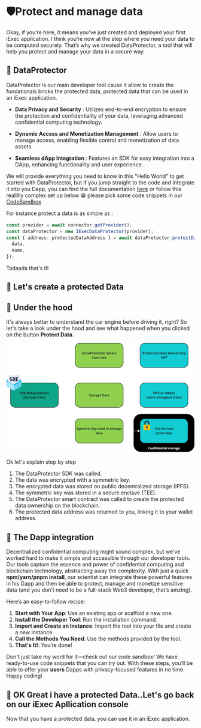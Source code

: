 # 🛡️Protect and manage data

Okay, if you’re here, it means you’ve just created and deployed your first iExec
application. I think you’re now at the step where you need your data to be
computed securely. That’s why we created DataProtector, a tool that will help
you protect and manage your data in a secure way.

## 🧩 DataProtector

DataProtector is our main developer tool cause it allow to create the
fundationals bricks the protected data, protected data that can be used in an
iExec application.

- **Data Privacy and Security** : Utilizes end-to-end encryption to ensure the
  protection and confidentiality of your data, leveraging advanced confidential
  computing technology.

- **Dynamic Access and Monetization Management** : Allow users to manage access,
  enabling flexible control and monetization of data assets.

- **Seamless dApp Integration** : Features an SDK for easy integration into a
  DApp, enhancing functionality and user experience.

We will provide everything you need to know in this "Hello World" to get started
with DataProtector, but if you jump straight to the code and integrate it into
you Dapp, you can find the full documentation
[here](https://beta.tools.docs.iex.ec/tools/dataProtector.html) or follow this
reallllly complex set up below 😁 please pick some code snippets in our
[CodeSandbox](https://codesandbox.io/p/github/iExecBlockchainComputing/dataprotector-sandbox/main?file=%2Fsrc%2Fmain.tsx%3A18%2C7&preventWorkspaceRedirect=true)

For instance protect a data is as simple as :

```typescript
const provider = await connector.getProvider();
const dataProtector = new IExecDataProtector(provider);
const { address: protectedDataAddress } = await dataProtector.protectData({
  data,
  name,
});
```

Tadaada that's it!

## 🧩 Let's create a protected Data

<script setup>
import MetamaskButton from '../../components/MetamaskButton.vue'
</script>

<MetamaskButton />

## 🧩 Under the hood

It's always better to understand the car engine before driving it, right? So
let's take a look under the hood and see what happened when you clicked on the
button **Protect Data**.

![alt text](/assets/hello-world/dataprotector.png)

Ok let's explain step by step

1. The DataProtector SDK was called.
2. The data was encrypted with a symmetric key.
3. The encrypted data was stored on public decentralized storage (IPFS).
4. The symmetric key was stored in a secure enclave (TEE).
5. The DataProtector smart contract was called to create the protected data
   ownership on the blockchain.
6. The protected data address was returned to you, linking it to your wallet
   address.

## 🧩 The Dapp integration

Decentralized confidential computing might sound complex, but we've worked hard
to make it simple and accessible through our developer tools. Our tools capture
the essence and power of confidential computing and blockchain technology,
abstracting away the complexity. With just a quick **npm/yarn/pnpm install**,
our scientist can integrate these powerful features in his Dapp and then be able
to protect, manage and monetize sensitive data (and you don’t need to be a
full-stack Web3 developer, that’s amzing).

Here’s an easy-to-follow recipe:

1. **Start with Your App**: Use an existing app or scaffold a new one.
2. **Install the Developer Tool**: Run the installation command.
3. **Import and Create an Instance**: Import the tool into your file and create
   a new instance.
4. **Call the Methods You Need**: Use the methods provided by the tool.
5. **That's It!**: You’re done!

Don't just take my word for it—check out our code sandbox! We have ready-to-use
code snippets that you can try out. With these steps, you’ll be able to offer
your **users** Dapps with privacy-focused features in no time. Happy coding!

## 🧩 OK Great i have a protected Data..Let's go back on our iExec Apllication console

Now that you have a protected data, you can use it in an iExec application.
